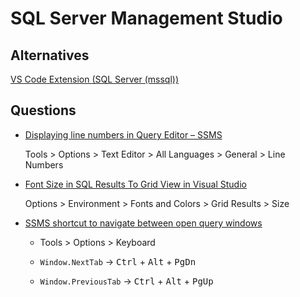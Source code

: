 # SQL Server Management Studio


## Alternatives

[VS Code Extension (SQL Server (mssql))](https://marketplace.visualstudio.com/items?itemName=ms-mssql.mssql)

## Questions

* [Displaying line numbers in Query Editor – SSMS](https://sqlandme.com/2014/01/20/sql-server-displaying-line-numbers-in-query-editor-ssms/)

  Tools > Options > Text Editor > All Languages > General > Line Numbers

* [Font Size in SQL Results To Grid View in Visual Studio](https://stackoverflow.com/q/44933575/1366033)

  Options > Environment > Fonts and Colors > Grid Results > Size

* [SSMS shortcut to navigate between open query windows](https://stackoverflow.com/q/15138426/1366033)

  * Tools > Options > Keyboard

  * `Window.NextTab` -> <kbd>Ctrl</kbd> + <kbd>Alt</kbd> + <kbd>PgDn</kbd>
  * `Window.PreviousTab` -> <kbd>Ctrl</kbd> + <kbd>Alt</kbd> + <kbd>PgUp</kbd>

